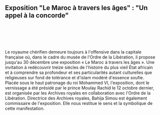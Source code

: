 <h2> Exposition "Le Maroc à travers les âges" : "Un appel à la concorde" </h2><br/><br/><br/><br/>
<p>
Le royaume chérifien demeure toujours à l'offensive dans la capitale française où, dans le cadre du musée de l'Ordre de la Libération, 
il propose jusqu'au 30 décembre une exposition « Le Maroc à travers les âges ». Une invitation à redécouvrir treize siècles de l'histoire
du plus vieil État africain et à comprendre sa profondeur et ses particularités autant culturelles que religieuses sur fond de tolérance et d'islam modéré d'essence soufie. 
Placée sous le haut patronage du roi Mohammed VI, l'exposition, dont le vernissage a été présidé par le prince Moulay Rachid le 12 octobre dernier, est organisée par les Archives royales en collaboration avec l'Ordre de la Libération. 
Directrice des Archives royales, Bahija Simou est également commissaire de l'exposition. Elle nous restitue le sens et la symbolique de cette manifestation. </p>
